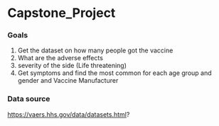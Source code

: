 # Capstone_Project

### Goals

 1. Get the dataset on how many people got the vaccine
 2. What are the adverse effects
 3. severity of the side (Life threatening)
 4. Get symptoms and find the most common for each age group and gender and Vaccine Manufacturer

### Data source

https://vaers.hhs.gov/data/datasets.html?
